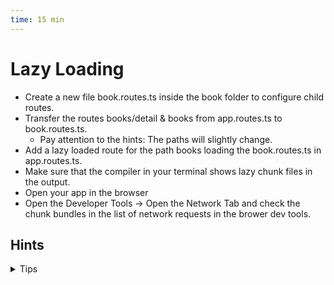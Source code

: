 ```yaml
---
time: 15 min
---
```


# Lazy Loading

- Create a new file book.routes.ts inside the book folder to configure child routes.
- Transfer the routes books/detail & books from app.routes.ts to book.routes.ts.
    - Pay attention to the hints: The paths will slightly change.
- Add a lazy loaded route for the path books loading the book.routes.ts in app.routes.ts.
- Make sure that the compiler in your terminal shows lazy chunk files in the output.
- Open your app in the browser
- Open the Developer Tools -> Open the Network Tab and check the chunk bundles in the list of network requests in the brower dev tools.


## Hints

<details>
<summary>Tips</summary>

**AppRoutes**
```ts
// app.routes.ts
export const routes: Routes = [
  {
    path: '',
    pathMatch: 'full',
    redirectTo: '/about'
  },
  {
    path: 'books',
    loadChildren: () => import('./book/book.routes').then(module => module.bookRoutes)
  },
  {
    path: 'about',
    component: AboutComponent
  }
];
```

**BookRoutes**
```ts
// book.routes.ts
export const bookRoutes: Routes = [
  {
    path: '',
    component: BookComponent
  },
  {
    path: 'detail/:isbn',
    component: BookDetailComponent
  }
];
````

</details>